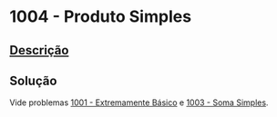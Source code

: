 # 1004 - Produto Simples

## [Descrição](https://www.beecrowd.com.br/judge/pt/problems/view/1004)

## Solução

Vide problemas [1001 - Extremamente Básico](../1001/README.md) e [1003 - Soma Simples](../1003/README.md).